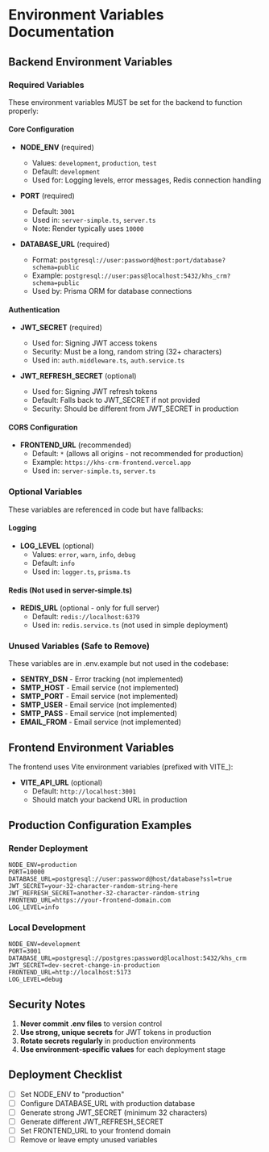 # Environment Variables Documentation

## Backend Environment Variables

### Required Variables

These environment variables MUST be set for the backend to function properly:

#### Core Configuration
- **NODE_ENV** (required)
  - Values: `development`, `production`, `test`
  - Default: `development`
  - Used for: Logging levels, error messages, Redis connection handling

- **PORT** (required)
  - Default: `3001`
  - Used in: `server-simple.ts`, `server.ts`
  - Note: Render typically uses `10000`

- **DATABASE_URL** (required)
  - Format: `postgresql://user:password@host:port/database?schema=public`
  - Example: `postgresql://user:pass@localhost:5432/khs_crm?schema=public`
  - Used by: Prisma ORM for database connections

#### Authentication
- **JWT_SECRET** (required)
  - Used for: Signing JWT access tokens
  - Security: Must be a long, random string (32+ characters)
  - Used in: `auth.middleware.ts`, `auth.service.ts`

- **JWT_REFRESH_SECRET** (optional)
  - Used for: Signing JWT refresh tokens
  - Default: Falls back to JWT_SECRET if not provided
  - Security: Should be different from JWT_SECRET in production

#### CORS Configuration
- **FRONTEND_URL** (recommended)
  - Default: `*` (allows all origins - not recommended for production)
  - Example: `https://khs-crm-frontend.vercel.app`
  - Used in: `server-simple.ts`, `server.ts`

### Optional Variables

These variables are referenced in code but have fallbacks:

#### Logging
- **LOG_LEVEL** (optional)
  - Values: `error`, `warn`, `info`, `debug`
  - Default: `info`
  - Used in: `logger.ts`, `prisma.ts`

#### Redis (Not used in server-simple.ts)
- **REDIS_URL** (optional - only for full server)
  - Default: `redis://localhost:6379`
  - Used in: `redis.service.ts` (not used in simple deployment)

### Unused Variables (Safe to Remove)

These variables are in .env.example but not used in the codebase:

- **SENTRY_DSN** - Error tracking (not implemented)
- **SMTP_HOST** - Email service (not implemented)
- **SMTP_PORT** - Email service (not implemented)
- **SMTP_USER** - Email service (not implemented)
- **SMTP_PASS** - Email service (not implemented)
- **EMAIL_FROM** - Email service (not implemented)

## Frontend Environment Variables

The frontend uses Vite environment variables (prefixed with VITE_):

- **VITE_API_URL** (optional)
  - Default: `http://localhost:3001`
  - Should match your backend URL in production

## Production Configuration Examples

### Render Deployment
```env
NODE_ENV=production
PORT=10000
DATABASE_URL=postgresql://user:password@host/database?ssl=true
JWT_SECRET=your-32-character-random-string-here
JWT_REFRESH_SECRET=another-32-character-random-string
FRONTEND_URL=https://your-frontend-domain.com
LOG_LEVEL=info
```

### Local Development
```env
NODE_ENV=development
PORT=3001
DATABASE_URL=postgresql://postgres:password@localhost:5432/khs_crm
JWT_SECRET=dev-secret-change-in-production
FRONTEND_URL=http://localhost:5173
LOG_LEVEL=debug
```

## Security Notes

1. **Never commit .env files** to version control
2. **Use strong, unique secrets** for JWT tokens in production
3. **Rotate secrets regularly** in production environments
4. **Use environment-specific values** for each deployment stage

## Deployment Checklist

- [ ] Set NODE_ENV to "production"
- [ ] Configure DATABASE_URL with production database
- [ ] Generate strong JWT_SECRET (minimum 32 characters)
- [ ] Generate different JWT_REFRESH_SECRET
- [ ] Set FRONTEND_URL to your frontend domain
- [ ] Remove or leave empty unused variables
